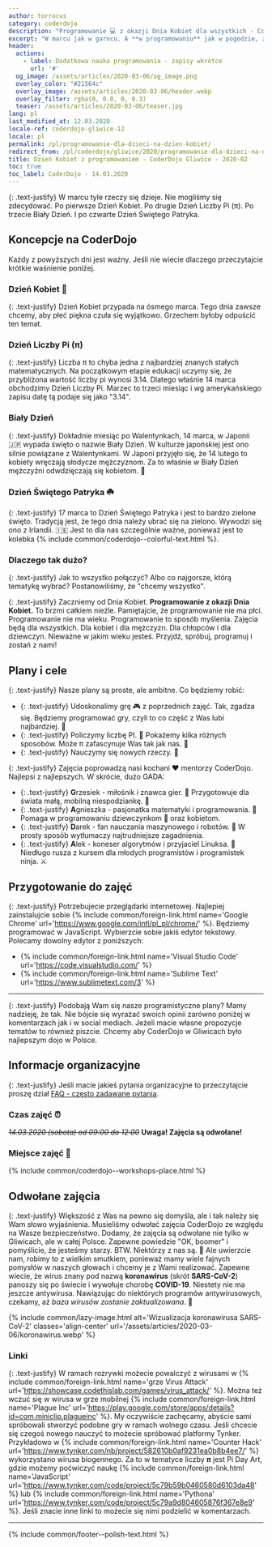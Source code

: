 ```yaml
---
author: torrocus
category: coderdojo
description: "Programowanie 💻 z okazji Dnia Kobiet dla wszystkich - CoderDojo Gliwice #12"
excerpt: "W marcu jak w garncu. A **w programowaniu** jak w pogodzie, zawsze **dużo zmiennych**. Tym razem te zmienne będziemy sumować. Zresztą sami zobaczycie. 😛"
header:
  actions:
    - label: Dodatkowa nauka programowania - zapisy wkrótce
      url: '#'
  og_image: /assets/articles/2020-03-06/og_image.png
  overlay_color: "#21564c"
  overlay_image: /assets/articles/2020-03-06/header.webp
  overlay_filter: rgba(0, 0.0, 0, 0.3)
  teaser: /assets/articles/2020-03-06/teaser.jpg
lang: pl
last_modified_at: 12.03.2020
locale-ref: coderdojo-gliwice-12
locale: pl
permalink: /pl/programowanie-dla-dzieci-na-dzien-kobiet/
redirect_from: /pl/coderdojo/gliwice/2020/programowanie-dla-dzieci-na-dzien-kobiet/
title: Dzień Kobiet z programowaniem - CoderDojo Gliwice - 2020-02
toc: true
toc_label: CoderDojo - 14.03.2020
---
```


{: .text-justify}
W marcu tyle rzeczy się dzieje.
Nie mogliśmy się zdecydować.
Po pierwsze Dzień Kobiet.
Po drugie Dzień Liczby Pi (π).
Po trzecie Biały Dzień.
I po czwarte Dzień Świętego Patryka.


## Koncepcje na CoderDojo

Każdy z powyższych dni jest ważny.
Jeśli nie wiecie dlaczego przeczytajcie krótkie waśnienie poniżej.


### Dzień Kobiet 🌹

{: .text-justify}
Dzień Kobiet przypada na ósmego marca.
Tego dnia zawsze chcemy, aby płeć piękna czuła się wyjątkowo.
Grzechem byłoby odpuścić ten temat.


### Dzień Liczby Pi (π)

{: .text-justify}
Liczba π to chyba jedna z najbardziej znanych stałych matematycznych.
Na początkowym etapie edukacji uczymy się, że przybliżona wartość liczby pi wynosi 3.14.
Dlatego właśnie 14 marca obchodzimy Dzień Liczby Pi.
Marzec to trzeci miesiąc i wg amerykańskiego zapisu datę tą podaje się jako "3.14".


### Biały Dzień

{: .text-justify}
Dokładnie miesiąc po Walentynkach, 14 marca, w Japonii
🇯🇵
wypada święto o nazwie Biały Dzień.
W kulturze japońskiej jest ono silnie powiązane z Walentynkami.
W Japoni przyjęło się, że 14 lutego to kobiety wręczają słodycze mężczyznom.
Za to właśnie w Biały Dzień mężczyźni odwdzięczają się kobietom.
🍭


### Dzień Świętego Patryka ☘️

{: .text-justify}
17 marca to Dzień Świętego Patryka i jest to bardzo zielone święto.
Tradycją jest, że tego dnia należy ubrać się na zielono.
Wywodzi się ono z Irlandii.
🇮🇪
Jest to dla nas szczególnie ważne, ponieważ jest to kolebka
{% include common/coderdojo--colorful-text.html %}.


### Dlaczego tak dużo?

{: .text-justify}
Jak to wszystko połączyć?
Albo co najgorsze, którą tematykę wybrać?
Postanowiliśmy, że "chcemy wszystko".

{: .text-justify}
Zaczniemy od Dnia Kobiet.
**Programowanie z okazji Dnia Kobiet.**
To brzmi całkiem nieźle.
Pamiętajcie, że programowanie nie ma płci.
Programowanie nie ma wieku.
Programowanie to sposób myślenia.
Zajęcia będą dla wszystkich.
Dla kobiet i dla mężczyzn.
Dla chłopców i dla dziewczyn.
Nieważne w jakim wieku jesteś.
Przyjdź, spróbuj, programuj i zostań z nami!


## Plany i cele

{: .text-justify}
Nasze plany są proste, ale ambitne.
Co będziemy robić:
+ {: .text-justify} Udoskonalimy grę
  🎮
  z poprzednich zajęć.
  Tak, zgadza się.
  Będziemy programować gry, czyli to co część z Was lubi najbardziej.
  🐯
+ {: .text-justify} Policzymy liczbę PI.
  🧮
  Pokażemy kilka różnych sposobów.
  Może π zafascynuje Was tak jak nas.
  🤩
+ {: .text-justify} Nauczymy się nowych rzeczy.
  🍱


{: .text-justify}
Zajęcia poprowadzą nasi kochani
❤️
mentorzy CoderDojo.
Najlepsi z najlepszych.
W skrócie, dużo GADA:
+ {: .text-justify} **G**rzesiek - miłośnik i znawca gier.
  👾
  Przygotowuje dla świata małą, mobilną niespodziankę.
  📱
+ {: .text-justify} **A**gnieszka - pasjonatka matematyki i programowania.
  🤔
  Pomaga w programowaniu dziewczynkom
  👧
  oraz kobietom.
+ {: .text-justify} **D**arek - fan nauczania maszynowego i robotów.
  🤖
  W prosty sposób wytłumaczy najtrudniejsze zagadnienia.
+ {: .text-justify} **A**lek - koneser algorytmów i przyjaciel Linuksa.
  🐧
  Niedługo rusza z kursem dla młodych programistów i programistek ninja.
  ⚔️


## Przygotowanie do zajęć

{: .text-justify}
Potrzebujecie przeglądarki internetowej.
Najlepiej zainstalujcie sobie
{% include common/foreign-link.html name='Google Chrome' url='https://www.google.com/intl/pl_pl/chrome/' %}.
Będziemy programować w JavaScript.
Wybierzcie sobie jakiś edytor tekstowy.
Polecamy dowolny edytor z poniższych:
+ {% include common/foreign-link.html name='Visual Studio Code' url='https://code.visualstudio.com/' %}
+ {% include common/foreign-link.html name='Sublime Text' url='https://www.sublimetext.com/3' %}

----

{: .text-justify}
Podobają Wam się nasze programistyczne plany?
Mamy nadzieję, że tak.
Nie bójcie się wyrażać swoich opinii zarówno poniżej w komentarzach jak i w social mediach.
Jeżeli macie własne propozycje tematów to również piszcie.
Chcemy aby CoderDojo w Gliwicach było najlepszym dojo w Polsce.

## Informacje organizacyjne

{: .text-justify}
Jeśli macie jakieś pytania organizacyjne to przeczytajcie proszę dział [FAQ - często zadawane pytania]({{site.url}}/pl/coderdojo/faq/).

### Czas zajęć ⏰
~~_14.03.2020 (sobota) od 09:00 do 12:00_~~
**Uwaga! Zajęcia są odwołane!**

### Miejsce zajęć 🏢
{% include common/coderdojo--workshops-place.html %}

## Odwołane zajęcia

{: .text-justify}
Większość z Was na pewno się domyśla, ale i tak należy się Wam słowo wyjaśnienia.
Musieliśmy odwołać zajęcia CoderDojo ze względu na Wasze bezpieczeństwo.
Dodamy, że zajęcia są odwołane nie tylko w Gliwicach, ale w całej Polsce.
Zapewne powiedzie "OK, boomer" i pomyślicie, że jesteśmy starzy.
BTW. Niektórzy z nas są.
👴
Ale uwierzcie nam, robimy to z wielkim smutkiem, ponieważ mamy wiele fajnych pomysłów w naszych głowach i chcemy je z Wami realizować.
Zapewne wiecie, że wirus znany pod nazwą **koronawirus**
(skrót **SARS-CoV-2**) panoszy się po świecie i wywołuje chorobę **COVID-19**.
Niestety nie ma jeszcze antywirusa.
Nawiązując do niektórych programów antywirusowych, czekamy, aż _baza wirusów zostanie zaktualizowana_.
🦠

{% include common/lazy-image.html
   alt='Wizualizacja koronawirusa SARS-CoV-2'
   classes='align-center'
   url='/assets/articles/2020-03-06/koronawirus.webp'
%}


### Linki

{: .text-justify}
W ramach rozrywki możecie powalczyć z wirusami w
{% include common/foreign-link.html
   name='grze Virus Attack'
   url='https://showcase.codethislab.com/games/virus_attack/'
%}.
Można też wczuć się w wirusa w grze mobilnej
{% include common/foreign-link.html
   name='Plague Inc'
   url='https://play.google.com/store/apps/details?id=com.miniclip.plagueinc'
%}.
My oczywiście zachęcamy, abyście sami spróbowali stworzyć podobne gry w ramach wolnego czasu.
Jeśli chcecie się czegoś nowego nauczyć to możecie spróbować platformy Tynker.
Przykładowo w
{% include common/foreign-link.html
   name='Counter Hack'
   url='https://www.tynker.com/nb/project/582610b0af9231ea0b8b4ee7/'
%}
wykorzystano wirusa biogennego.
Za to w tematyce liczby **π** jest Pi Day Art, gdzie możemy poćwiczyć naukę
{% include common/foreign-link.html
   name='JavaScript'
   url='https://www.tynker.com/code/project/5c79b59b0460580d6103da48'
%}
lub
{% include common/foreign-link.html
   name='Pythona'
   url='https://www.tynker.com/code/project/5c79a9d804605876f367e8e9'
%}.
Jeśli znacie inne linki to możecie się nimi podzielić w komentarzach.

----

{% include common/footer--polish-text.html %}
